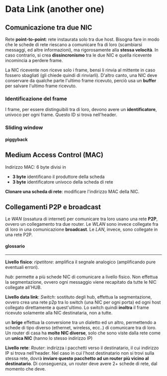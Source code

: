 
# Data Link (another one)

## Comunicazione tra due NIC
Rete **point-to-point**: rete instaurata solo tra due host.
Bisogna fare in modo che le schede di rete riescano a comunicare fra di loro (scambiarsi messaggi, ed altre informazioni), ma rigorosamente alla **stessa velocità**. 
In caso contrario, si crea **dissincronismo** tra le due NIC e quella ricevente incomincia a perdere frame.

La NIC ricevente non riceve solo i frame, bensì li rinvia al mittente in caso fossero sbagliati (gli chiede quindi di rinviarli).
D'altro canto, una NIC deve conservare da qualche parte l'ultimo frame ricevuto, perciò usa un **buffer** per salvare l'ultimo frame ricevuto.

### Identificazione del frame
I frame, per essere distinguibili tra di loro, devono avere un **identificatore**, univoco per ogni frame. Questo ID si trova nell'header.


### Sliding window



#### piggyback



## Medium Access Control (MAC)

Indirizzo MAC: 6 byte divisi in
- **3 byte** identificano il produttore della scheda
- **3 byte** identificatore univoco della scheda di rete 

**Clonare una scheda di rete**: modificare l'indirizzo MAC della NIC.


## Collegamenti P2P e broadcast

Le *WAN* (ossatura di internet) per comunicare tra loro usano una rete **P2P**, ovvero un collegamento tra due router.
Le *WLAN* sono invece collegate fra di loro in una comunicazione **broadcast**.
Le *LAN*, invece, sono collegate in una rete P2P.



#### glossario
****
**Livello fisico**:
 *ripetitore*: amplifica il segnale analogico (amplificando pure eventuali errori).
 
 *hub*: permette a più schede NIC di comunicare a livello fisico. 
 Non effettua la segmentazione, ovvero ogni messaggio viene recapitato da tutte le NIC collegate all'HUB.

**Livello data link**:
*Switch*:  sostituto degli hub, effettua la segmentazione, ovvero crea una rete p2p tra lo switch (una NIC per ogni porta) ed ogni host collegato direttamente a quest'ultimo. 
Lo switch quindi **inoltra** il frame ricevuto solamente alla NIC destinataria, non a tutte.


un **brige** effettua la conversione tra un dialetto ed un altro, permettendo a schede di tipo diverso (ethernet, wireless, ecc..) di comunicare tra di loro.
Un router di casa ha **molte NIC diverse**, solo che sono viste dalla rete come un **unica NIC** (hanno lo stesso indirizzo IP)

**Livello rete**:
*Router*: indirizza i pacchetti verso il destinatario, il cui indirizzo IP si trova nell'header.
Nel caso in cui l'host destinatario non si trovi sulla stessa rete, dovrà **inviare questo pacchetto ad un router più vicino al destinatario**.
Di conseguenza, un router deve avere 2+ schede di rete, dal momento che deve.














